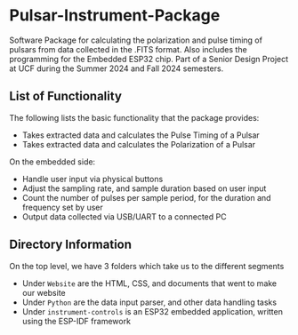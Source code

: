 # Pulsar-Instrument-Package
Software Package for calculating the polarization and pulse timing of pulsars from data collected in the .FITS format.
Also includes the programming for the Embedded ESP32 chip.
Part of a Senior Design Project at UCF during the Summer 2024 and Fall 2024 semesters.

## List of Functionality
The following lists the basic functionality that the package provides:
- Takes extracted data and calculates the Pulse Timing of a Pulsar
- Takes extracted data and calculates the Polarization of a Pulsar

On the embedded side:
- Handle user input via physical buttons
- Adjust the sampling rate, and sample duration based on user input
- Count the number of pulses per sample period, for the duration and frequency set by user
- Output data collected via USB/UART to a connected PC

## Directory Information
On the top level, we have 3 folders which take us to the different segments
- Under `Website` are the HTML, CSS, and documents that went to make our website
- Under `Python` are the data input parser, and other data handling tasks
- Under `instrument-controls` is an ESP32 embedded application, written using the ESP-IDF framework

